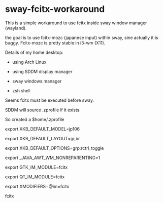 # sway-fcitx-workaround

This is a simple workaround to use fcitx inside sway window manager (wayland).

the goal is to use fcitx-mozc (japanese input) within sway, sine actually it is buggy. Fcitx-mozc is pretty stable in i3-wm (X11).

Details of my home desktop:

- using Arch Linux

- using SDDM display manager

- sway windows manager

- zsh shell

Seems fcitx must be executed before sway.

SDDM will source .zprofile if it exists. 

So created a $home/.zprofile

export XKB_DEFAULT_MODEL=jp106

export XKB_DEFAULT_LAYOUT=jp,br

export XKB_DEFAULT_OPTIONS=grp:rctrl_toggle

export _JAVA_AWT_WM_NONREPARENTING=1

export GTK_IM_MODULE=fcitx

export QT_IM_MODULE=fcitx

export XMODIFIERS=@im=fcitx

fcitx

